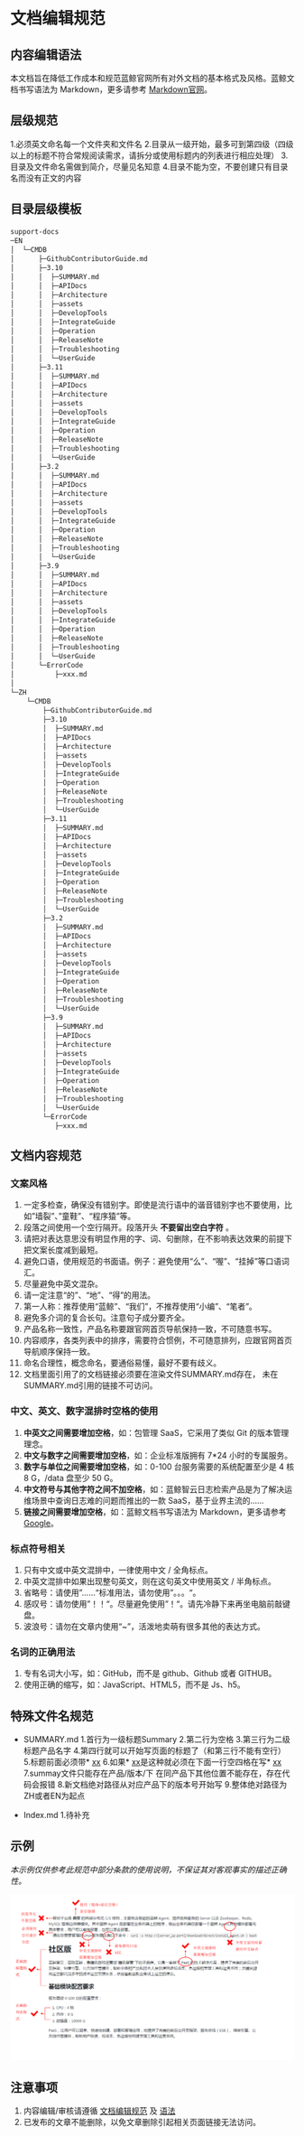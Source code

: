 # 文档编辑规范

## 内容编辑语法
本文档旨在降低工作成本和规范蓝鲸官网所有对外文档的基本格式及风格。蓝鲸文档书写语法为 Markdown，更多请参考 [Markdown官网](http://markdown.p2hp.com/basic-syntax/)。


## 层级规范
1.必须英文命名每一个文件夹和文件名
2.目录从一级开始，最多可到第四级（四级以上的标题不符合常规阅读需求，请拆分或使用标题内的列表进行相应处理）
3.目录及文件命名需做到简介，尽量见名知意
4.目录不能为空，不要创建只有目录名而没有正文的内容

## 目录层级模板

```text
support-docs
─EN
│  └─CMDB
│      ├─GithubContributorGuide.md
│      ├─3.10
│      │  ├─SUMMARY.md
│      │  ├─APIDocs
│      │  ├─Architecture
│      │  ├─assets
│      │  ├─DevelopTools
│      │  ├─IntegrateGuide
│      │  ├─Operation
│      │  ├─ReleaseNote
│      │  ├─Troubleshooting
│      │  └─UserGuide
│      ├─3.11
│      │  ├─SUMMARY.md
│      │  ├─APIDocs
│      │  ├─Architecture
│      │  ├─assets
│      │  ├─DevelopTools
│      │  ├─IntegrateGuide
│      │  ├─Operation
│      │  ├─ReleaseNote
│      │  ├─Troubleshooting
│      │  └─UserGuide
│      ├─3.2
│      │  ├─SUMMARY.md
│      │  ├─APIDocs
│      │  ├─Architecture
│      │  ├─assets
│      │  ├─DevelopTools
│      │  ├─IntegrateGuide
│      │  ├─Operation
│      │  ├─ReleaseNote
│      │  ├─Troubleshooting
│      │  └─UserGuide
│      ├─3.9
│      │  ├─SUMMARY.md
│      │  ├─APIDocs
│      │  ├─Architecture
│      │  ├─assets
│      │  ├─DevelopTools
│      │  ├─IntegrateGuide
│      │  ├─Operation
│      │  ├─ReleaseNote
│      │  ├─Troubleshooting
│      │  └─UserGuide
│      └─ErrorCode
│          ├─xxx.md    
│
└─ZH
    └─CMDB
        ├─GithubContributorGuide.md
        ├─3.10
        │  ├─SUMMARY.md
        │  ├─APIDocs
        │  ├─Architecture
        │  ├─assets
        │  ├─DevelopTools
        │  ├─IntegrateGuide
        │  ├─Operation
        │  ├─ReleaseNote
        │  ├─Troubleshooting
        │  └─UserGuide
        ├─3.11
        │  ├─SUMMARY.md
        │  ├─APIDocs
        │  ├─Architecture
        │  ├─assets
        │  ├─DevelopTools
        │  ├─IntegrateGuide
        │  ├─Operation
        │  ├─ReleaseNote
        │  ├─Troubleshooting
        │  └─UserGuide
        ├─3.2
        │  ├─SUMMARY.md
        │  ├─APIDocs
        │  ├─Architecture
        │  ├─assets
        │  ├─DevelopTools
        │  ├─IntegrateGuide
        │  ├─Operation
        │  ├─ReleaseNote
        │  ├─Troubleshooting
        │  └─UserGuide
        ├─3.9
        │  ├─SUMMARY.md
        │  ├─APIDocs
        │  ├─Architecture
        │  ├─assets
        │  ├─DevelopTools
        │  ├─IntegrateGuide
        │  ├─Operation
        │  ├─ReleaseNote
        │  ├─Troubleshooting
        │  └─UserGuide
        └─ErrorCode
           ├─xxx.md    
```

## 文档内容规范

### 文案风格

1. 一定多检查，确保没有错别字。即使是流行语中的谐音错别字也不要使用，比如”墙裂”、”童鞋”、“程序猿”等。
2. 段落之间使用一个空行隔开。段落开头 **不要留出空白字符** 。
3. 请把对表达意思没有明显作用的字、词、句删除，在不影响表达效果的前提下把文案长度减到最短。
4. 避免口语，使用规范的书面语。例子：避免使用“么”、“喔”、“挂掉”等口语词汇。
5. 尽量避免中英文混杂。
6. 请一定注意“的”、“地”、“得”的用法。
7. 第一人称：推荐使用“蓝鲸”、“我们”，不推荐使用“小编”、“笔者”。
8. 避免多介词的复合长句。注意句子成分要齐全。
9. 产品名称一致性，产品名称要跟官网首页导航保持一致，不可随意书写。
10. 内容顺序，各类列表中的排序，需要符合惯例，不可随意排列，应跟官网首页导航顺序保持一致。
11. 命名合理性，概念命名，要通俗易懂，最好不要有歧义。
12. 文档里面引用了的文档链接必须要在渲染文件SUMMARY.md存在， 未在SUMMARY.md引用的链接不可访问。

### 中文、英文、数字混排时空格的使用

1. **中英文之间需要增加空格**，如：包管理 SaaS，它采用了类似 Git 的版本管理理念。
2. **中文与数字之间需要增加空格**，如：企业标准版拥有 7*24 小时的专属服务。
3. **数字与单位之间需要增加空格**，如：0-100 台服务需要的系统配置至少是 4 核 8 G，/data 盘至少 50 G。
4. **中文符号与其他字符之间不加空格**，如：蓝鲸智云日志检索产品是为了解决运维场景中查询日志难的问题而推出的一款 SaaS，基于业界主流的……
5. **链接之间需要增加空格**，如：蓝鲸文档书写语法为 Markdown，更多请参考 [Google](https://github.com/TencentBlueKing/BKDocs/blob/master/新文档中心格式要求)。

### 标点符号相关

1. 只有中文或中英文混排中，一律使用中文 / 全角标点。
2. 中英文混排中如果出现整句英文，则在这句英文中使用英文 / 半角标点。
3. 省略号：请使用”……“标准用法，请勿使用”。。。“。
4. 感叹号：请勿使用”！！“。尽量避免使用”！“。请先冷静下来再坐电脑前敲键盘。
5. 波浪号：请勿在文章内使用“~”，活泼地卖萌有很多其他的表达方式。

### 名词的正确用法

1. 专有名词大小写，如：GitHub，而不是 github、Github 或者 GITHUB。
2. 使用正确的缩写，如：JavaScript、HTML5，而不是 Js、h5。


## 特殊文件名规范

- SUMMARY.md
1.首行为一级标题Summary
2.第二行为空格
3.第三行为二级标题产品名字
4.第四行就可以开始写页面的标题了（和第三行不能有空行）
5.标题前面必须带* [xx](xx/xx.md)
6.如果* [xx]()是这种就必须在下面一行空四格在写* [xx](xx/xx.md)
7.summay文件只能存在产品/版本/下 在同产品下其他位置不能存在，存在代码会报错
8.新文档绝对路径从对应产品下的版本号开始写
9.整体绝对路径为ZH或者EN为起点

- Index.md
1.待补充

## 示例

*本示例仅供参考此规范中部分条款的使用说明，不保证其对客观事实的描述正确性。* 

![img](https://raw.githubusercontent.com/shpdnkti/bkFramework/master/example.png)

## 注意事项

1. 内容编辑/审核请遵循 [文档编辑规范](#文档编辑规范) 及 [语法](http://markdown.p2hp.com/basic-syntax/)
2. 已发布的文章不能删除，以免文章删除引起相关页面链接无法访问。
